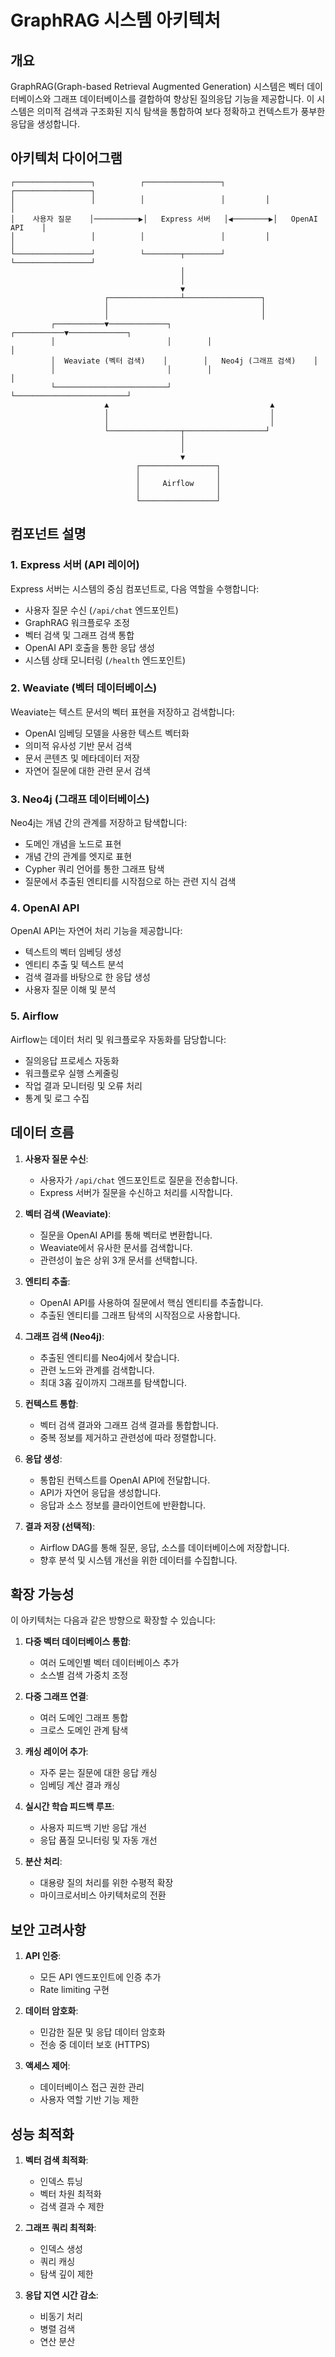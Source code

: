 # GraphRAG 시스템 아키텍처

## 개요

GraphRAG(Graph-based Retrieval Augmented Generation) 시스템은 벡터 데이터베이스와 그래프 데이터베이스를 결합하여 향상된 질의응답 기능을 제공합니다. 이 시스템은 의미적 검색과 구조화된 지식 탐색을 통합하여 보다 정확하고 컨텍스트가 풍부한 응답을 생성합니다.

## 아키텍처 다이어그램

```
┌─────────────────┐          ┌─────────────────┐         ┌─────────────────┐
│                 │          │                 │         │                 │
│    사용자 질문    │──────────▶│   Express 서버   │◀────────▶│   OpenAI API    │
│                 │          │                 │         │                 │
└─────────────────┘          └────────┬────────┘         └─────────────────┘
                                      │
                                      │
                                      ▼
                     ┌────────────────┴─────────────────┐
                     │                                  │
                     │                                  │
         ┌───────────▼─────────────┐        ┌───────────▼─────────────┐
         │                         │        │                         │
         │  Weaviate (벡터 검색)    │        │   Neo4j (그래프 검색)    │
         │                         │        │                         │
         └─────────────────────────┘        └─────────────────────────┘
                     ▲                                    ▲
                     │                                    │
                     │                                    │
                     └────────────────┬──────────────────┘
                                      │
                                      │
                                      ▼
                            ┌─────────────────┐
                            │                 │
                            │     Airflow     │
                            │                 │
                            └─────────────────┘
```

## 컴포넌트 설명

### 1. Express 서버 (API 레이어)

Express 서버는 시스템의 중심 컴포넌트로, 다음 역할을 수행합니다:

- 사용자 질문 수신 (`/api/chat` 엔드포인트)
- GraphRAG 워크플로우 조정
- 벡터 검색 및 그래프 검색 통합
- OpenAI API 호출을 통한 응답 생성
- 시스템 상태 모니터링 (`/health` 엔드포인트)

### 2. Weaviate (벡터 데이터베이스)

Weaviate는 텍스트 문서의 벡터 표현을 저장하고 검색합니다:

- OpenAI 임베딩 모델을 사용한 텍스트 벡터화
- 의미적 유사성 기반 문서 검색
- 문서 콘텐츠 및 메타데이터 저장
- 자연어 질문에 대한 관련 문서 검색

### 3. Neo4j (그래프 데이터베이스)

Neo4j는 개념 간의 관계를 저장하고 탐색합니다:

- 도메인 개념을 노드로 표현
- 개념 간의 관계를 엣지로 표현
- Cypher 쿼리 언어를 통한 그래프 탐색
- 질문에서 추출된 엔티티를 시작점으로 하는 관련 지식 검색

### 4. OpenAI API

OpenAI API는 자연어 처리 기능을 제공합니다:

- 텍스트의 벡터 임베딩 생성
- 엔티티 추출 및 텍스트 분석
- 검색 결과를 바탕으로 한 응답 생성
- 사용자 질문 이해 및 분석

### 5. Airflow

Airflow는 데이터 처리 및 워크플로우 자동화를 담당합니다:

- 질의응답 프로세스 자동화
- 워크플로우 실행 스케줄링
- 작업 결과 모니터링 및 오류 처리
- 통계 및 로그 수집

## 데이터 흐름

1. **사용자 질문 수신**:
   - 사용자가 `/api/chat` 엔드포인트로 질문을 전송합니다.
   - Express 서버가 질문을 수신하고 처리를 시작합니다.

2. **벡터 검색 (Weaviate)**:
   - 질문을 OpenAI API를 통해 벡터로 변환합니다.
   - Weaviate에서 유사한 문서를 검색합니다.
   - 관련성이 높은 상위 3개 문서를 선택합니다.

3. **엔티티 추출**:
   - OpenAI API를 사용하여 질문에서 핵심 엔티티를 추출합니다.
   - 추출된 엔티티를 그래프 탐색의 시작점으로 사용합니다.

4. **그래프 검색 (Neo4j)**:
   - 추출된 엔티티를 Neo4j에서 찾습니다.
   - 관련 노드와 관계를 검색합니다.
   - 최대 3홉 깊이까지 그래프를 탐색합니다.

5. **컨텍스트 통합**:
   - 벡터 검색 결과와 그래프 검색 결과를 통합합니다.
   - 중복 정보를 제거하고 관련성에 따라 정렬합니다.

6. **응답 생성**:
   - 통합된 컨텍스트를 OpenAI API에 전달합니다.
   - API가 자연어 응답을 생성합니다.
   - 응답과 소스 정보를 클라이언트에 반환합니다.

7. **결과 저장 (선택적)**:
   - Airflow DAG를 통해 질문, 응답, 소스를 데이터베이스에 저장합니다.
   - 향후 분석 및 시스템 개선을 위한 데이터를 수집합니다.

## 확장 가능성

이 아키텍처는 다음과 같은 방향으로 확장할 수 있습니다:

1. **다중 벡터 데이터베이스 통합**:
   - 여러 도메인별 벡터 데이터베이스 추가
   - 소스별 검색 가중치 조정

2. **다중 그래프 연결**:
   - 여러 도메인 그래프 통합
   - 크로스 도메인 관계 탐색

3. **캐싱 레이어 추가**:
   - 자주 묻는 질문에 대한 응답 캐싱
   - 임베딩 계산 결과 캐싱

4. **실시간 학습 피드백 루프**:
   - 사용자 피드백 기반 응답 개선
   - 응답 품질 모니터링 및 자동 개선

5. **분산 처리**:
   - 대용량 질의 처리를 위한 수평적 확장
   - 마이크로서비스 아키텍처로의 전환

## 보안 고려사항

1. **API 인증**:
   - 모든 API 엔드포인트에 인증 추가
   - Rate limiting 구현

2. **데이터 암호화**:
   - 민감한 질문 및 응답 데이터 암호화
   - 전송 중 데이터 보호 (HTTPS)

3. **액세스 제어**:
   - 데이터베이스 접근 권한 관리
   - 사용자 역할 기반 기능 제한

## 성능 최적화

1. **벡터 검색 최적화**:
   - 인덱스 튜닝
   - 벡터 차원 최적화
   - 검색 결과 수 제한

2. **그래프 쿼리 최적화**:
   - 인덱스 생성
   - 쿼리 캐싱
   - 탐색 깊이 제한

3. **응답 지연 시간 감소**:
   - 비동기 처리
   - 병렬 검색
   - 연산 분산 